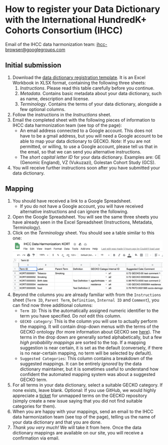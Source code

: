 # How to register your Data Dictionary with the International HundredK+ Cohorts Consortium (IHCC)

Email of the IHCC data harmonization team: [ihcc-browser@googlegroups.com](mailto:ihcc-browser@googlegroups.com)

## Initial submission

1. Download the [data dictionary registration template](https://github.com/IHCC-cohorts/data-harmonization/raw/master/data/ihcc-data-dictionary-registration-template.xlsx). It is an Excel Workbook in XLSX format, containing the following three sheets:
   1. *Instructions*. Please read this table carefully before you continue.
   2. *Metadata*. Contains basic metadata about your data dictionary, such as name, description and license.
   3. *Terminology*. Contains the terms of your data dictionary, alongside a few optional columns.
2. Follow the instructions in the *Instructions* sheet.
3. Email the completed sheet with the following pieces of information to IHCC data harmonization team (see top of the page):
   - An email address connected to a Google account. This does not have to be a gmail address, but you will need a Google account to be able to map your data dictionary to GECKO. *Note:* If you are not permitted, or willing, to use a Google account, please tell us that in the email, so that we can send you alternative instructions.
   - The *short capital letter ID* for your data dictionary. Examples are: GE (Genomic England), VZ (Vukuzazi), Golestan Cohort Study (GCS).
4. You will receive further instructions soon after you have submitted your data dictionary.

## Mapping

1. You should have received a link to a Google Spreadsheet.
   - If you do not have a Google account, you will have received alternative instructions and can ignore the following.
2. Open the Google Spreadsheet. You will see the same three sheets you have already seen in the Excel Spreadsheet (Instructions, Metadata, Terminology).
3. Click on the *Terminology* sheet. You should see a table similar to this one:
![image](mapping_1_open_terminology.png)
4. Beyond the columns you are already familiar with from the `Instructions` sheet (`Term ID`, `Parent Term`, `Definition`, `Internal ID` and `Comment`), you can find now three additional columns:
   - `Term ID`: This is the automatically assigned numeric identifier to the term you have specified. Do _not_ edit this column.
   - `GECKO category`: This is the column you will use to actually perform the mapping. It will contain drop-down menus with the terms of the GECKO ontology (for more information about GECKO see [here](http://www.obofoundry.org/ontology/gecko.html)). The terms in the drop down are generally sorted alphabetically, but a few *high probability mappings* are sorted to the top. If a mapping suggestion is near certain, it is set as the default (conversely, if there is no near-certain mapping, no term will be selected by default).
   - `Suggested Categories`: This column contains a breakdown of the suggested mappings. It can be entirely *ignored* by the data dictionary maintainer, but it is sometimes useful to understand how confident the automated mapping system was about a suggested GECKO term.
5. For all terms in your data dictionary, select a suitable GECKO category. If none exists, leave blank. Optional: If you use GitHub, we would highly appreciate a [ticket](https://github.com/IHCC-cohorts/GECKO/issues) for unmapped terms on the GECKO repository (simply create a new issue saying that you did not find suitable categories for them).
6. When you are happy with your mappings, send an email to the IHCC data harmonization team (see top of the page), telling us the name of your data dictionary and that you are done.
7. *Thank you very much!* We will take it from here. Once the data dictionary mappings are available on our site, you will receive a confirmation via email.
